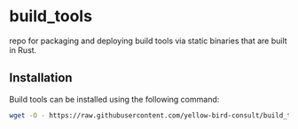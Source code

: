 # build_tools

repo for packaging and deploying build tools via static binaries that are built in Rust.

## Installation

Build tools can be installed using the following command:

```bash
wget -O - https://raw.githubusercontent.com/yellow-bird-consult/build_tools/develop/scripts/install.sh | bash
```
